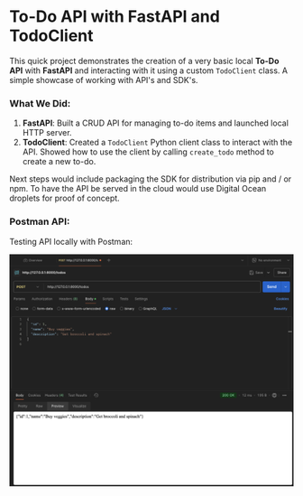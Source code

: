 # To-Do API with FastAPI and TodoClient

This quick project demonstrates the creation of a very basic local **To-Do API** with **FastAPI** and interacting with it using a custom `TodoClient` class. A simple showcase of working with API's and SDK's.

### What We Did:
1. **FastAPI**: Built a CRUD API for managing to-do items and launched local HTTP server. 
2. **TodoClient**: Created a `TodoClient` Python client class to interact with the API. Showed how to use the client by calling `create_todo` method to create a new to-do.

Next steps would include packaging the SDK for distribution via pip and / or npm. To have the API be served in the cloud would use Digital Ocean droplets for proof of concept. 

### Postman API:
Testing API locally with Postman:

![Test Screenshot](image.png)